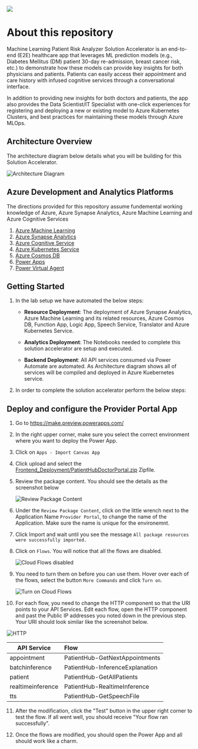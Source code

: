 
![](Resource_Deployment/img/banner.png)

# About this repository 
Machine Learning Patient Risk Analyzer Solution Accelerator is an end-to-end (E2E) healthcare app that leverages ML prediction models (e.g., Diabetes Mellitus (DM) patient 30-day re-admission, breast cancer risk, etc.) to demonstrate how these models can provide key insights for both physicians and patients.  Patients can easily access their appointment and care history with infused cognitive services through a conversational interface.  
  
In addition to providing new insights for both doctors and patients, the app also provides the Data Scientist/IT Specialist with one-click experiences for registering and deploying a new or existing model to Azure Kubernetes Clusters, and best practices for maintaining these models through Azure MLOps.

## Architecture Overview 
The architecture diagram below details what you will be building for this Solution Accelerator.

![Architecture Diagram](https://github.com/CloudLabsAI-Azure/Machine-Learning-Patient-Risk-Analyzer-SA/blob/main/Resource_Deployment/img/ReferenceArchitecture.png?raw=true)

## Azure Development and Analytics Platforms 
The directions provided for this repository assume fundemental working knowledge of Azure, Azure Synapse Analytics, Azure Machine Learning and Azure Cognitive Services
1. [Azure Machine Learning](https://azure.microsoft.com/en-us/services/machine-learning/)
2. [Azure Synapse Analytics](https://azure.microsoft.com/en-us/services/synapse-analytics/)
3. [Azure Cognitive Service](https://azure.microsoft.com/en-us/services/cognitive-services/)
4. [Azure Kubernetes Service](https://azure.microsoft.com/en-us/services/kubernetes-service/)
5. [Azure Cosmos DB](https://azure.microsoft.com/en-us/services/cosmos-db)
6. [Power Apps](https://docs.microsoft.com/en-us/powerapps/)
7. [Power Virtual Agent](https://powervirtualagents.microsoft.com/)

## Getting Started

1. In the lab setup we have automated the below steps:

   - **Resource Deployment**:  The deployment of Azure Synapse Analytics, Azure Machine Learning and its related resources, Azure Cosmos DB, Function App, Logic App, Speech Service, Translator and Azure Kubernetes Service.

   - **Analytics Deployment**: The Notebooks needed to complete this solution accelerator are setup and executed.

   - **Backend Deployment**: All API services consumed via Power Automate are automated. As Architecture diagram shows all of services will be compiled and deployed in Azure Kuebernetes service.

2. In order to complete the solution accelerator perform the below steps:

## Deploy and configure the Provider Portal App

1. Go to https://make.preview.powerapps.com/

2. In the right upper corner, make sure you select the correct environment where you want to deploy the Power App.

3. Click on `Apps - Import Canvas App`

4. Click upload and select the [Frontend_Deployment/PatientHubDoctorPortal.zip](./Frontend_Deployment/PatientHubDoctorPortal.zip) Zipfile.

5. Review the package content. You should see the details as the screenshot below

   ![Review Package Content](https://github.com/CloudLabsAI-Azure/Machine-Learning-Patient-Risk-Analyzer-SA/blob/main/Frontend_Deployment/img/ReviewPackageContent.jpg?raw=true)

6. Under the `Review Package Content`, click on the little wrench next to the Application Name `Provider Portal`, to change the name of the Application. Make sure the name is unique for the environemnt.

7. Click Import and wait until you see the message `All package resources were successfully imported.`

8. Click on `Flows`. You will notice that all the flows are disabled. 

   ![Cloud Flows disabled](https://github.com/CloudLabsAI-Azure/Machine-Learning-Patient-Risk-Analyzer-SA/blob/main/Frontend_Deployment/img/CloudFlows.jpg?raw=true)

9. You need to turn them on before you can use them. Hover over each of the flows, select the button `More Commands` and click `Turn on`.

   ![Turn on Cloud Flows](https://github.com/CloudLabsAI-Azure/Machine-Learning-Patient-Risk-Analyzer-SA/blob/main/Frontend_Deployment/img/TurnonCloudFlows.png?raw=true)

10. For each flow, you need to change the HTTP component so that the URI points to your API Services. Edit each flow, open the HTTP component and past the Public IP addresses you noted down in the previous step.
Your URI should look similar like the screenshot below.

   ![HTTP](https://github.com/CloudLabsAI-Azure/Machine-Learning-Patient-Risk-Analyzer-SA/blob/main/Frontend_Deployment/img/HTTP.jpg?raw=true)

| API Service | Flow |
  | ------------- | :------------- | 
  | appointment | PatientHub-GetNextAppointments |
  | batchinference | PatientHub-InferenceExplanation |
  | patient | PatientHub-GetAllPatients | 
  | realtimeinference | PatientHub-RealtimeInference |
  | tts | PatientHub-GetSpeechFile |  


11. After the modification, click the "Test" button in the upper right corner to test the flow. If all went well, you should receive "Your flow ran successfully".

12. Once the flows are modified, you should open the Power App and all should work like a charm.
